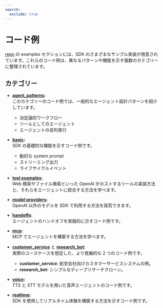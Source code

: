 ```yaml
---
search:
  exclude: true
---
```

# コード例

[repo](https://github.com/openai/openai-agents-python/tree/main/examples) の examples セクションには、SDK のさまざまなサンプル実装が用意されています。これらのコード例は、異なるパターンや機能を示す複数のカテゴリーに整理されています。


## カテゴリー

- **[agent_patterns](https://github.com/openai/openai-agents-python/tree/main/examples/agent_patterns):**  
  このカテゴリーのコード例では、一般的なエージェント設計パターンを紹介しています。  
    - 決定論的ワークフロー  
    - ツールとしてのエージェント  
    - エージェントの並列実行  

- **[basic](https://github.com/openai/openai-agents-python/tree/main/examples/basic):**  
  SDK の基礎的な機能を示すコード例です。  
    - 動的な system prompt  
    - ストリーミング出力  
    - ライフサイクルイベント  

- **[tool examples](https://github.com/openai/openai-agents-python/tree/main/examples/tools):**  
  Web 検索やファイル検索といった OpenAI がホストするツールの実装方法と、それらをエージェントに統合する方法を学べます。

- **[model providers](https://github.com/openai/openai-agents-python/tree/main/examples/model_providers):**  
  OpenAI 以外のモデルを SDK で利用する方法を探究できます。

- **[handoffs](https://github.com/openai/openai-agents-python/tree/main/examples/handoffs):**  
  エージェントのハンドオフを実践的に示すコード例です。

- **[mcp](https://github.com/openai/openai-agents-python/tree/main/examples/mcp):**  
  MCP でエージェントを構築する方法を学べます。

- **[customer_service](https://github.com/openai/openai-agents-python/tree/main/examples/customer_service)** と **[research_bot](https://github.com/openai/openai-agents-python/tree/main/examples/research_bot):**  
  実際のユースケースを想定した、より発展的な 2 つのコード例です。  
    - **customer_service**: 航空会社向けカスタマーサービスシステムの例。  
    - **research_bot**: シンプルなディープリサーチクローン。  

- **[voice](https://github.com/openai/openai-agents-python/tree/main/examples/voice):**  
  TTS と STT モデルを用いた音声エージェントのコード例です。

- **[realtime](https://github.com/openai/openai-agents-python/tree/main/examples/realtime):**  
  SDK を使用してリアルタイム体験を構築する方法を示すコード例です。